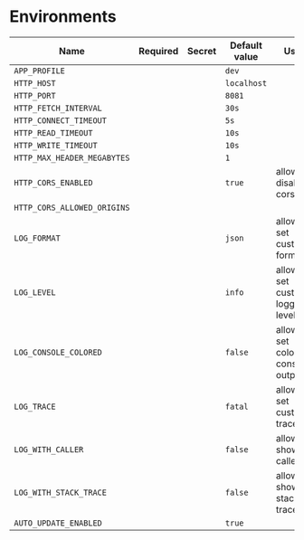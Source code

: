 # Environments

| Name                        | Required | Secret | Default value | Usage                                | Example        |
|-----------------------------|----------|--------|---------------|--------------------------------------|----------------|
| `APP_PROFILE`               |          |        | `dev`         |                                      |                |
| `HTTP_HOST`                 |          |        | `localhost`   |                                      |                |
| `HTTP_PORT`                 |          |        | `8081`        |                                      |                |
| `HTTP_FETCH_INTERVAL`       |          |        | `30s`         |                                      |                |
| `HTTP_CONNECT_TIMEOUT`      |          |        | `5s`          |                                      |                |
| `HTTP_READ_TIMEOUT`         |          |        | `10s`         |                                      |                |
| `HTTP_WRITE_TIMEOUT`        |          |        | `10s`         |                                      |                |
| `HTTP_MAX_HEADER_MEGABYTES` |          |        | `1`           |                                      |                |
| `HTTP_CORS_ENABLED`         |          |        | `true`        | allows to disable cors               | `true / false` |
| `HTTP_CORS_ALLOWED_ORIGINS` |          |        |               |                                      |                |
| `LOG_FORMAT`                |          |        | `json`        | allows to set custom formatting      | `json`         |
| `LOG_LEVEL`                 |          |        | `info`        | allows to set custom logger level    | `info`         |
| `LOG_CONSOLE_COLORED`       |          |        | `false`       | allows to set colored console output | `false`        |
| `LOG_TRACE`                 |          |        | `fatal`       | allows to set custom trace level     | `fatal`        |
| `LOG_WITH_CALLER`           |          |        | `false`       | allows to show caller                | `false`        |
| `LOG_WITH_STACK_TRACE`      |          |        | `false`       | allows to show stack trace           | `false`        |
| `AUTO_UPDATE_ENABLED`       |          |        | `true`        |                                      |                |
